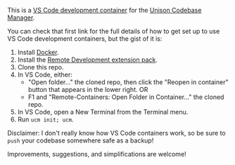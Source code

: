 This is a [VS Code development container](https://github.com/microsoft/vscode-dev-containers) for the [Unison Codebase Manager](https://github.com/unisonweb/unison).

You can check that first link for the full details of how to get set up to use VS Code development containers, but the gist of it is:

1. Install [Docker](https://docs.docker.com/get-docker/).
2. Install the [Remote Development extension pack](https://marketplace.visualstudio.com/items?itemName=ms-vscode-remote.vscode-remote-extensionpack).
3. Clone this repo.
4. In VS Code, either:
    - "Open folder..." the cloned repo, then click the "Reopen in container" button that appears in the lower right.
    OR
    - F1 and "Remote-Containers: Open Folder in Container..." the cloned repo.
5. In VS Code, open a New Terminal from the Terminal menu.
6. Run `ucm init; ucm`.

Disclaimer: I don't really know how VS Code containers work, so be sure to `push` your codebase somewhere safe as a backup!
  
Improvements, suggestions, and simplifications are welcome!
